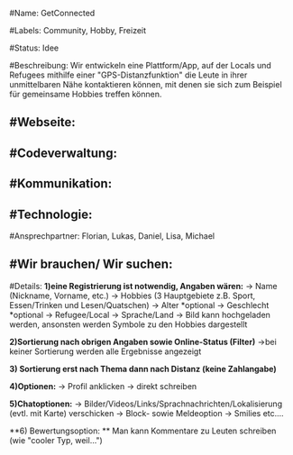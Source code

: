 #Name: 
GetConnected

#Labels: 
Community, Hobby, Freizeit

#Status: 
Idee

#Beschreibung:
Wir entwickeln eine Plattform/App, auf der Locals und Refugees mithilfe einer "GPS-Distanzfunktion" die Leute in ihrer unmittelbaren Nähe kontaktieren können, mit denen sie sich zum Beispiel für gemeinsame Hobbies treffen können.

#Webseite:
---

#Codeverwaltung:
---

#Kommunikation:
---

#Technologie:
---

#Ansprechpartner:
Florian, Lukas, Daniel, Lisa, Michael

#Wir brauchen/ Wir suchen:
---

#Details:
**1)eine Registrierung ist notwendig, Angaben wären:**
	-> Name (Nickname, Vorname, etc.)
	-> Hobbies (3 Hauptgebiete z.B. Sport, Essen/Trinken und Lesen/Quatschen)
	-> Alter *optional
	-> Geschlecht *optional
	-> Refugee/Local
	-> Sprache/Land
	-> Bild kann hochgeladen werden, ansonsten werden Symbole zu den Hobbies dargestellt 

**2)Sortierung nach obrigen Angaben sowie Online-Status (Filter)**
	->bei keiner Sortierung werden alle Ergebnisse angezeigt 

**3) Sortierung erst nach Thema dann nach Distanz (keine Zahlangabe)**

**4)Optionen:**
	-> Profil anklicken
	-> direkt schreiben

**5)Chatoptionen:**
	-> Bilder/Videos/Links/Sprachnachrichten/Lokalisierung (evtl. mit Karte) verschicken
	-> Block- sowie Meldeoption
	-> Smilies
	etc....

**6) Bewertungsoption: **
Man kann Kommentare zu Leuten schreiben (wie "cooler Typ, weil...")

